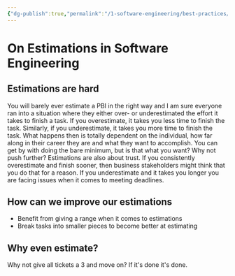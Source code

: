 ```yaml
---
{"dg-publish":true,"permalink":"/1-software-engineering/best-practices/on-estimations-in-software-engineering/","tags":["code/best_practices"],"created":"2023-07-20T19:42:00.552-05:00","updated":"2023-09-05T14:37:53.053-05:00"}
---
```


# On Estimations in Software Engineering

## Estimations are hard
You will barely ever estimate a PBI in the right way and I am sure everyone ran into a situation where they either over- or underestimated the effort it takes to finish a task.
If you overestimate, it takes you less time to finish the task. Similarly, if you underestimate, it takes you more time to finish the task.
What happens then is totally dependent on the individual, how far along in their career they are and what they want to accomplish. 
You can get by with doing the bare minimum, but is that what you want? Why not push further?
Estimations are also about trust. If you consistently overestimate and finish sooner, then business stakeholders might think that you do that for a reason. If you underestimate and it takes you longer you are facing issues when it comes to meeting deadlines.
## How can we improve our estimations
- Benefit from giving a range when it comes to estimations
- Break tasks into smaller pieces to become better at estimating 
## Why even estimate?
Why not give all tickets a 3 and move on? If it's done it's done.